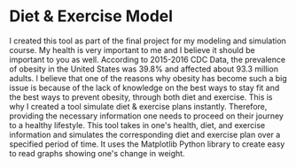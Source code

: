 # Diet & Exercise Model

I created this tool as part of the final project for my modeling and simulation course. My health is very important to me and I believe it should be important to you as well. According to 2015-2016 CDC Data, the prevalence of obesity in the United States was 39.8% and affected about 93.3 million adults. I believe that one of the reasons why obesity has become such a big issue is because of the lack of knowledge on the best ways to stay fit and the best ways to prevent obesity, through both diet and exercise. This is why I created a tool simulate diet & exercise plans instantly. Therefore, providing the necessary information one needs to proceed on their journey to a healthy lifestyle. This tool takes in one's health, diet, and exercise information and simulates the corresponding diet and exercise plan over a specified period of time. It uses the Matplotlib Python library to create easy to read graphs showing one's change in weight.
